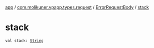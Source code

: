 [app](../../index.md) / [com.molikuner.vpapp.types.request](../index.md) / [ErrorRequestBody](index.md) / [stack](./stack.md)

# stack

`val stack: `[`String`](https://kotlinlang.org/api/latest/jvm/stdlib/kotlin/-string/index.html)